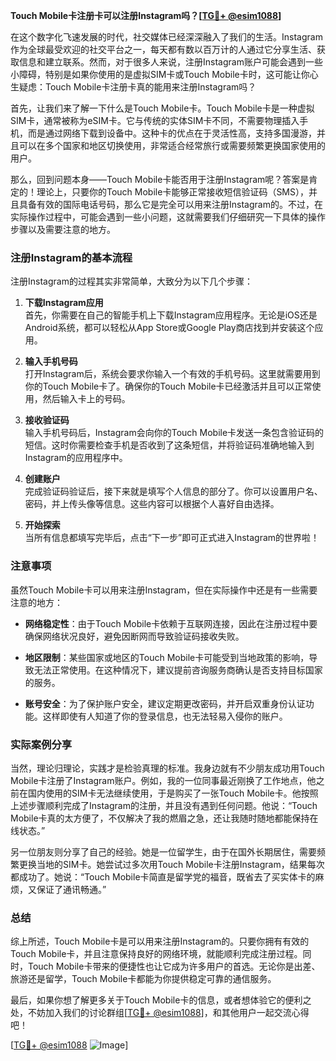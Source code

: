 **Touch Mobile卡注册卡可以注册Instagram吗？[[TG💪+ @esim1088](https://t.me/s/esim1088)]**

在这个数字化飞速发展的时代，社交媒体已经深深融入了我们的生活。Instagram作为全球最受欢迎的社交平台之一，每天都有数以百万计的人通过它分享生活、获取信息和建立联系。然而，对于很多人来说，注册Instagram账户可能会遇到一些小障碍，特别是如果你使用的是虚拟SIM卡或Touch Mobile卡时，这可能让你心生疑虑：Touch Mobile卡注册卡真的能用来注册Instagram吗？

首先，让我们来了解一下什么是Touch Mobile卡。Touch Mobile卡是一种虚拟SIM卡，通常被称为eSIM卡。它与传统的实体SIM卡不同，不需要物理插入手机，而是通过网络下载到设备中。这种卡的优点在于灵活性高，支持多国漫游，并且可以在多个国家和地区切换使用，非常适合经常旅行或需要频繁更换国家使用的用户。

那么，回到问题本身——Touch Mobile卡能否用于注册Instagram呢？答案是肯定的！理论上，只要你的Touch Mobile卡能够正常接收短信验证码（SMS），并且具备有效的国际电话号码，那么它是完全可以用来注册Instagram的。不过，在实际操作过程中，可能会遇到一些小问题，这就需要我们仔细研究一下具体的操作步骤以及需要注意的地方。

### 注册Instagram的基本流程

注册Instagram的过程其实非常简单，大致分为以下几个步骤：

1. **下载Instagram应用**  
   首先，你需要在自己的智能手机上下载Instagram应用程序。无论是iOS还是Android系统，都可以轻松从App Store或Google Play商店找到并安装这个应用。

2. **输入手机号码**  
   打开Instagram后，系统会要求你输入一个有效的手机号码。这里就需要用到你的Touch Mobile卡了。确保你的Touch Mobile卡已经激活并且可以正常使用，然后输入卡上的号码。

3. **接收验证码**  
   输入手机号码后，Instagram会向你的Touch Mobile卡发送一条包含验证码的短信。这时你需要检查手机是否收到了这条短信，并将验证码准确地输入到Instagram的应用程序中。

4. **创建账户**  
   完成验证码验证后，接下来就是填写个人信息的部分了。你可以设置用户名、密码，并上传头像等信息。这些内容可以根据个人喜好自由选择。

5. **开始探索**  
   当所有信息都填写完毕后，点击“下一步”即可正式进入Instagram的世界啦！

### 注意事项

虽然Touch Mobile卡可以用来注册Instagram，但在实际操作中还是有一些需要注意的地方：

- **网络稳定性**：由于Touch Mobile卡依赖于互联网连接，因此在注册过程中要确保网络状况良好，避免因断网而导致验证码接收失败。
  
- **地区限制**：某些国家或地区的Touch Mobile卡可能受到当地政策的影响，导致无法正常使用。在这种情况下，建议提前咨询服务商确认是否支持目标国家的服务。

- **账号安全**：为了保护账户安全，建议定期更改密码，并开启双重身份认证功能。这样即使有人知道了你的登录信息，也无法轻易入侵你的账户。

### 实际案例分享

当然，理论归理论，实践才是检验真理的标准。我身边就有不少朋友成功用Touch Mobile卡注册了Instagram账户。例如，我的一位同事最近刚换了工作地点，他之前在国内使用的SIM卡无法继续使用，于是购买了一张Touch Mobile卡。他按照上述步骤顺利完成了Instagram的注册，并且没有遇到任何问题。他说：“Touch Mobile卡真的太方便了，不仅解决了我的燃眉之急，还让我随时随地都能保持在线状态。”

另一位朋友则分享了自己的经验。她是一位留学生，由于在国外长期居住，需要频繁更换当地的SIM卡。她尝试过多次用Touch Mobile卡注册Instagram，结果每次都成功了。她说：“Touch Mobile卡简直是留学党的福音，既省去了买实体卡的麻烦，又保证了通讯畅通。”

### 总结

综上所述，Touch Mobile卡是可以用来注册Instagram的。只要你拥有有效的Touch Mobile卡，并且注意保持良好的网络环境，就能顺利完成注册过程。同时，Touch Mobile卡带来的便捷性也让它成为许多用户的首选。无论你是出差、旅游还是留学，Touch Mobile卡都能为你提供稳定可靠的通信服务。

最后，如果你想了解更多关于Touch Mobile卡的信息，或者想体验它的便利之处，不妨加入我们的讨论群组[[TG💪+ @esim1088](https://t.me/s/esim1088)]，和其他用户一起交流心得吧！

[[TG💪+ @esim1088](https://t.me/s/esim1088) ![Image](https://i.postimg.cc/4NQfJmqS/Snipaste-2025-05-13-00-14-12.png)]